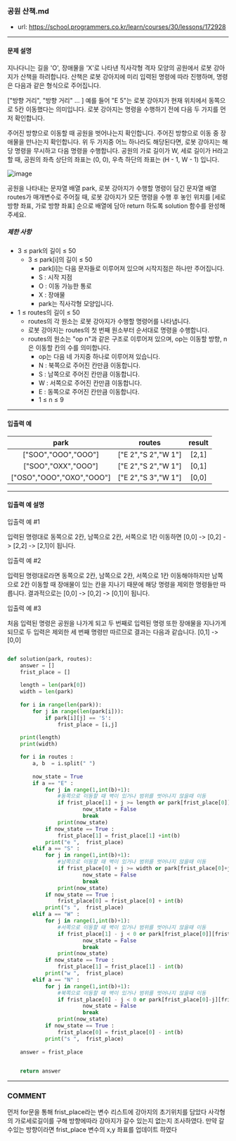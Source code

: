 ### 공원 산책.md

 - url: https://school.programmers.co.kr/learn/courses/30/lessons/172928
 
 --------
 
#### 문제 설명
지나다니는 길을 'O', 장애물을 'X'로 나타낸 직사각형 격자 모양의 공원에서 로봇 강아지가 산책을 하려합니다. 산책은 로봇 강아지에 미리 입력된 명령에 따라 진행하며, 명령은 다음과 같은 형식으로 주어집니다.

["방향 거리", "방향 거리" … ]
예를 들어 "E 5"는 로봇 강아지가 현재 위치에서 동쪽으로 5칸 이동했다는 의미입니다. 로봇 강아지는 명령을 수행하기 전에 다음 두 가지를 먼저 확인합니다.

주어진 방향으로 이동할 때 공원을 벗어나는지 확인합니다.
주어진 방향으로 이동 중 장애물을 만나는지 확인합니다.
위 두 가지중 어느 하나라도 해당된다면, 로봇 강아지는 해당 명령을 무시하고 다음 명령을 수행합니다.
공원의 가로 길이가 W, 세로 길이가 H라고 할 때, 공원의 좌측 상단의 좌표는 (0, 0), 우측 하단의 좌표는 (H - 1, W - 1) 입니다.

![image](https://github.com/sungju1572/programmers/assets/70958560/d673eb25-3c56-4e5d-b10a-15a5dd362283)


공원을 나타내는 문자열 배열 park, 로봇 강아지가 수행할 명령이 담긴 문자열 배열 routes가 매개변수로 주어질 때, 로봇 강아지가 모든 명령을 수행 후 놓인 위치를 [세로 방향 좌표, 가로 방향 좌표] 순으로 배열에 담아 return 하도록 solution 함수를 완성해주세요.

##### 제한 사항
 - 3 ≤ park의 길이 ≤ 50
   - 3 ≤ park[i]의 길이 ≤ 50
     - park[i]는 다음 문자들로 이루어져 있으며 시작지점은 하나만 주어집니다.
     - S : 시작 지점
     - O : 이동 가능한 통로
     - X : 장애물
     - park는 직사각형 모양입니다.
 - 1 ≤ routes의 길이 ≤ 50
   - routes의 각 원소는 로봇 강아지가 수행할 명령어를 나타냅니다.
   - 로봇 강아지는 routes의 첫 번째 원소부터 순서대로 명령을 수행합니다.
   - routes의 원소는 "op n"과 같은 구조로 이루어져 있으며, op는 이동할 방향, n은 이동할 칸의 수를 의미합니다.
     - op는 다음 네 가지중 하나로 이루어져 있습니다.
     - N : 북쪽으로 주어진 칸만큼 이동합니다.
     - S : 남쪽으로 주어진 칸만큼 이동합니다.
     - W : 서쪽으로 주어진 칸만큼 이동합니다.
     - E : 동쪽으로 주어진 칸만큼 이동합니다.
     - 1 ≤ n ≤ 9
--------
 
#### 입출력 예
|park|routes|result|
|:---:|:---:|:---:|
|["SOO","OOO","OOO"]|["E 2","S 2","W 1"]|[2,1]|
|["SOO","OXX","OOO"]|["E 2","S 2","W 1"]|[0,1]|
|["OSO","OOO","OXO","OOO"]|["E 2","S 3","W 1"]|[0,0]|
 
--------

#### 입출력 예 설명
입출력 예 #1

입력된 명령대로 동쪽으로 2칸, 남쪽으로 2칸, 서쪽으로 1칸 이동하면 [0,0] -> [0,2] -> [2,2] -> [2,1]이 됩니다.

입출력 예 #2

입력된 명령대로라면 동쪽으로 2칸, 남쪽으로 2칸, 서쪽으로 1칸 이동해야하지만 남쪽으로 2칸 이동할 때 장애물이 있는 칸을 지나기 때문에 해당 명령을 제외한 명령들만 따릅니다. 결과적으로는 [0,0] -> [0,2] -> [0,1]이 됩니다.

입출력 예 #3

처음 입력된 명령은 공원을 나가게 되고 두 번째로 입력된 명령 또한 장애물을 지나가게 되므로 두 입력은 제외한 세 번째 명령만 따르므로 결과는 다음과 같습니다. [0,1] -> [0,0]

```python

def solution(park, routes):
    answer = []
    frist_place = []
    
    length = len(park[0])
    width = len(park)
    
    for i in range(len(park)):
        for j in range(len(park[i])):
            if park[i][j] == 'S':
                frist_place = [i,j]
                
    print(length)
    print(width)

    for i in routes :
        a, b  = i.split(" ")
        
        now_state = True
        if a == "E" :
            for j in range(1,int(b)+1):       
                #동쪽으로 이동할 때 벽이 있거나 범위를 벗어나지 않을때 이동
                if frist_place[1] + j >= length or park[frist_place[0]][frist_place[1]+j] == "X":
                        now_state = False
                        break
                print(now_state)
            if now_state == True :
                frist_place[1] = frist_place[1] +int(b)
            print("e ",  frist_place)
        elif a == "S" :
            for j in range(1,int(b)+1): 
                #남쪽으로 이동할 때 벽이 있거나 범위를 벗어나지 않을때 이동
                if frist_place[0] + j >= width or park[frist_place[0]+j][frist_place[1]] == "X":
                        now_state = False
                        break
                print(now_state)
            if now_state == True :
                frist_place[0] = frist_place[0] + int(b)
            print("s ",  frist_place)
        elif a == "W" :
            for j in range(1,int(b)+1): 
                #서쪽으로 이동할 때 벽이 있거나 범위를 벗어나지 않을때 이동
                if frist_place[1] - j < 0 or park[frist_place[0]][frist_place[1]-j] == "X":
                        now_state = False
                        break
                print(now_state)
            if now_state == True :
                frist_place[1] = frist_place[1] - int(b)
            print("w ",  frist_place)
        elif a == "N" :
            for j in range(1,int(b)+1): 
                #북쪽으로 이동할 때 벽이 있거나 범위를 벗어나지 않을때 이동
                if frist_place[0] - j < 0 or park[frist_place[0]-j][frist_place[1]] == "X":
                        now_state = False
                        break
                print(now_state)
            if now_state == True :
                frist_place[0] = frist_place[0] - int(b)
            print("s ",  frist_place)
                
    answer = frist_place

    
    return answer

```

------
### COMMENT
먼저 for문을 통해 frist_place라는 변수 리스트에 강아지의 초기위치를 담았다
사각형의 가로세로길이를 구해 방향에따라 강아지가 갈수 있는지 없는지 조사하였다.
만약 갈수있는 방향이라면 frist_place 변수의 x,y 좌표를 업데이트 하였다




